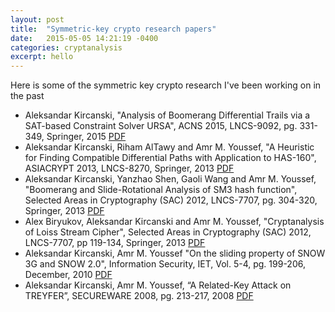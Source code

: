 ```yaml
---
layout: post
title:  "Symmetric-key crypto research papers"
date:   2015-05-05 14:21:19 -0400
categories: cryptanalysis
excerpt: hello
---
```


Here is some of the symmetric key crypto research I've been working on in the past

* Aleksandar Kircanski, "Analysis of Boomerang Differential Trails via a SAT-based Constraint Solver URSA", ACNS 2015, LNCS-9092, pg. 331-349, Springer, 2015  [PDF](https://eprint.iacr.org/2014/563.pdf)
* Aleksandar Kircanski, Riham AlTawy and Amr M. Youssef, "A Heuristic for Finding Compatible Differential Paths with Application to HAS-160", ASIACRYPT 2013, LNCS-8270, Springer, 2013 [PDF](https://eprint.iacr.org/2013/359.pdf)
* Aleksandar Kircanski, Yanzhao Shen, Gaoli Wang and Amr M. Youssef, "Boomerang and Slide-Rotational Analysis of SM3 hash function", Selected Areas in Cryptography (SAC) 2012, LNCS-7707, pg. 304-320, Springer, 2013 [PDF](https://eprint.iacr.org/2013/359.pdf)
* Alex Biryukov, Aleksandar Kircanski and Amr M. Youssef, "Cryptanalysis of Loiss Stream Cipher", Selected Areas in Cryptography (SAC) 2012, LNCS-7707, pp 119-134, Springer, 2013 [PDF](https://drive.google.com/file/d/0B7RlXuONvJu5SjdFaENqTzZKUUU/view?usp=sharing)
* Aleksandar Kircanski, Amr M. Youssef "On the sliding property of SNOW 3G and SNOW 2.0", Information Security, IET, Vol. 5-4, pg. 199-206, December, 2010 [PDF](https://drive.google.com/file/d/0B7RlXuONvJu5bHFhUFVoOHFOYmc/view?usp=sharing)
* Aleksandar Kircanski, Amr M. Youssef, “A Related-Key Attack on TREYFER”, SECUREWARE 2008, pg. 213-217, 2008 [PDF](https://drive.google.com/file/d/0B7RlXuONvJu5N2ctZ1YtNkU0aTg/view?usp=sharing)

